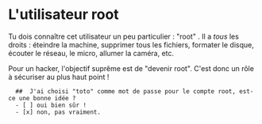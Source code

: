 # L'utilisateur root

Tu dois connaître cet utilisateur un peu particulier : "root" . Il a *tous* les  droits : éteindre la machine, supprimer tous les fichiers, formater le disque, écouter le réseau, le micro, allumer la caméra, etc.

Pour un hacker, l'objectif suprême est de "devenir root". C'est donc un rôle à sécuriser au plus haut point !


```{quizdown} 
  ##  J'ai choisi "toto" comme mot de passe pour le compte root, est-ce une bonne idée ? 
  - [ ] oui bien sûr !
  - [x] non, pas vraiment. 
